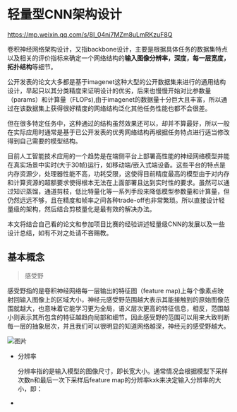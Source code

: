 # 轻量型CNN架构设计

https://mp.weixin.qq.com/s/8I_04ni7MZm8uLmRKzuF8Q

卷积神经网络架构设计，又指backbone设计，主要是根据具体任务的数据集特点以及相关的评价指标来确定一个网络结构的**输入图像分辨率，深度，每一层宽度，拓扑结构**等细节。

公开发表的论文大多都是基于imagenet这种大型的公开数据集来进行的通用结构设计，早起只以其分类精度来证明设计的优劣，后来也慢慢开始对比参数量（params）和计算量（FLOPs),由于imagenet的数据量十分巨大且丰富，所以通过在该数据集上获得很好精度的网络结构泛化其他任务性能也都不会很差。

但在很多特定任务中，这种通过的结构虽然效果还可以，却并不算最好，所以一般在实际应用时通常是基于已公开发表的优秀网络结构再根据任务特点进行适当修改得到自己需要的模型结构。

目前人工智能技术应用的一个趋势是在端侧平台上部署高性能的神经网络模型并能在真实场景中实时(大于30帧)运行，如移动端/嵌入式端设备。这些平台的特点是内存资源少，处理器性能不高，功耗受限，这使得目前精度最高的模型由于对内存和计算资源的超额要求使得根本无法在上面部署且达到实时性的要求。虽然可以通过知识蒸馏，通道剪枝，低比特量化等一系列手段来降低模型参数量和计算量，但仍然远远不够，且在精度和帧率之间各种trade-off也非常繁琐。所以直接设计轻量级的架构，然后结合剪枝量化是最有效的解决办法。

本文将结合自己看的论文和参加项目比赛的经验讲述轻量级CNN的发展以及一些设计总结，如有不对之处请不吝赐教。

## 基本概念

> 感受野

感受野指的是卷积神经网络每一层输出的特征图（feature map)上每个像素点映射回输入图像上的区域大小，神经元感受野范围越大表示其能接触到的原始图像范围就越大，也意味着它能学习更为全局，语义层次更高的特征信息，相反，范围越小则表示其所包含的特征越趋向局部和细节。因此感受野的范围可以用来大致判断每一层的抽象层次，并且我们可以很明显的知道网络越深，神经元的感受野越大。

![图片](https://mmbiz.qpic.cn/sz_mmbiz_jpg/gYUsOT36vfqDU5QYhbXHeKHOtmDQ1OG9kliaXDhgGCDQ6xISAhiaf9BaanlhUpMSTyDL3klKLL8Tf3udPzcEIoNQ/640?wx_fmt=jpeg&tp=webp&wxfrom=5&wx_lazy=1&wx_co=1)

* 分辨率

  分辨率指的是输入模型的图像尺寸，即长宽大小。通常情况会根据模型下采样次数n和最后一次下采样后feature map的分辨率kxk来决定输入分辨率的大小，即：

  

* 